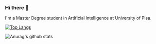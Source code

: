 ### Hi there 👋

I'm a Master Degree student in Artificial Intelligence at University of Pisa.

[![Top Langs](https://github-readme-stats.vercel.app/api/top-langs/?username=dilettagoglia&layout=compact&theme=calm)](https://github.com/anuraghazra/github-readme-stats)

![Anurag's github stats](https://github-readme-stats.vercel.app/api?username=dilettagoglia&show_icons=true&theme=calm)

<!--
**dilettagoglia/dilettagoglia** is a ✨ _special_ ✨ repository because its `README.md` (this file) appears on your GitHub profile.

Here are some ideas to get you started:

- 🔭 I’m currently working on ...
- 🌱 I’m currently learning ...
- 👯 I’m looking to collaborate on ...
- 🤔 I’m looking for help with ...
- 💬 Ask me about ...
- 📫 How to reach me: ...
- 😄 Pronouns: ...
- ⚡ Fun fact: ...
-->

